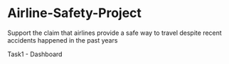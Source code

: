 # Airline-Safety-Project
Support the claim that airlines provide a safe way to travel despite recent accidents happened in the past years

Task1 - Dashboard

